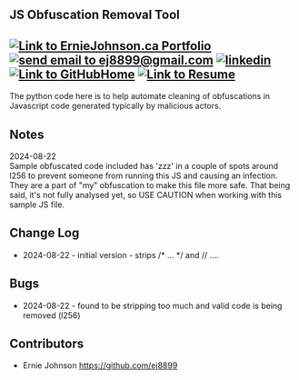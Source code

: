 ## JS Obfuscation Removal Tool

<a href="https://erniejohnson.ca"><img alt="Link to ErnieJohnson.ca Portfolio" src="https://img.shields.io/badge/PORTFOLIO-8A2BE2?style=for-the-badge&logo=google%20home&logoColor=white"></a>
<a href="mailto:ej8899@gmail.com" target="_blank"><img src="https://img.shields.io/badge/Gmail-D14836?style=for-the-badge&logo=gmail&logoColor=white" alt="send email to ej8899@gmail.com" /></a>&nbsp;<a href="https://www.linkedin.com/in/ernie-johnson/" target="_blank"><img src="https://img.shields.io/badge/LinkedIn-0077B5?style=for-the-badge&logo=linkedin&logoColor=white" alt="linkedin" /></a>&nbsp;<a href="https://github.com/ej8899"><img alt="Link to GitHubHome" src="https://img.shields.io/badge/GitHub%20Home-008080?style=for-the-badge&logo=GitHub&logoColor=white"></a>&nbsp;<a href="https://docs.google.com/document/d/1XCs8Z_gpaNc00l_rLoan0M1W8Td2Sg_DGThWnMTqOpc/edit?usp=sharing"><img alt="Link to Resume" src="https://img.shields.io/badge/RESUME-8A2BE2?style=for-the-badge&logo=Google%20Docs&logoColor=white"></a>
---

The python code here is to help automate cleaning of obfuscations in Javascript code generated typically by malicious actors.

## Notes
2024-08-22  
Sample obfuscated code included has 'zzz' in a couple of spots around l256 to prevent someone from running this JS and causing an infection.   They are a part of "my" obfuscation to make this file more safe.  That being said, it's not fully analysed yet, so USE CAUTION when working with this sample JS file. 

## Change Log
- 2024-08-22 - initial version - strips /* ... */  and  // ....

## Bugs
- 2024-08-22 - found to be stripping too much and valid code is being removed (l256)


## Contributors
- Ernie Johnson https://github.com/ej8899